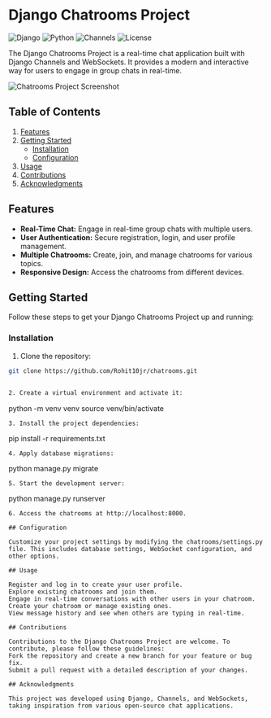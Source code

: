 # Django Chatrooms Project

![Django](https://img.shields.io/badge/Django-4.x-brightgreen)
![Python](https://img.shields.io/badge/Python-3.x-blue)
![Channels](https://img.shields.io/badge/Channels-4.x-orange)
![License](https://img.shields.io/badge/License-MIT-red)

The Django Chatrooms Project is a real-time chat application built with Django Channels and WebSockets. It provides a modern and interactive way for users to engage in group chats in real-time.

![Chatrooms Project Screenshot](/screenshot.png)

## Table of Contents

1. [Features](#features)
2. [Getting Started](#getting-started)
   - [Installation](#installation)
   - [Configuration](#configuration)
3. [Usage](#usage)
4. [Contributions](#contributions)
6. [Acknowledgments](#acknowledgments)

## Features

- **Real-Time Chat:** Engage in real-time group chats with multiple users.
- **User Authentication:** Secure registration, login, and user profile management.
- **Multiple Chatrooms:** Create, join, and manage chatrooms for various topics.
- **Responsive Design:** Access the chatrooms from different devices.

## Getting Started

Follow these steps to get your Django Chatrooms Project up and running:


### Installation

1. Clone the repository:
```bash
git clone https://github.com/Rohit10jr/chatrooms.git
  

2. Create a virtual environment and activate it:
```
python -m venv venv
source venv/bin/activate
```
3. Install the project dependencies:
```
pip install -r requirements.txt
```
4. Apply database migrations:
```
python manage.py migrate
```
5. Start the development server:
```
python manage.py runserver
```
6. Access the chatrooms at http://localhost:8000.

## Configuration

Customize your project settings by modifying the chatrooms/settings.py file. This includes database settings, WebSocket configuration, and other options.

## Usage

Register and log in to create your user profile.
Explore existing chatrooms and join them.
Engage in real-time conversations with other users in your chatroom.
Create your chatroom or manage existing ones.
View message history and see when others are typing in real-time.

## Contributions

Contributions to the Django Chatrooms Project are welcome. To contribute, please follow these guidelines:
Fork the repository and create a new branch for your feature or bug fix.
Submit a pull request with a detailed description of your changes.

## Acknowledgments

This project was developed using Django, Channels, and WebSockets, taking inspiration from various open-source chat applications.


